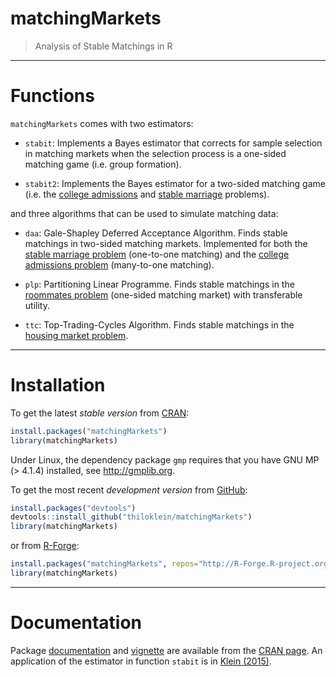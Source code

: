 # matchingMarkets

> Analysis of Stable Matchings in R

***

# Functions

`matchingMarkets` comes with two estimators:

* `stabit`: Implements a Bayes estimator that corrects for sample selection in matching markets when the selection process is a one-sided matching game (i.e. group formation).

* `stabit2`: Implements the Bayes estimator for a two-sided matching game (i.e. the [college admissions](http://en.wikipedia.org/wiki/Stable_marriage_problem#Similar_problems) and [stable marriage](http://en.wikipedia.org/wiki/Stable_marriage_problem) problems).

and three algorithms that can be used to simulate matching data:

* `daa`: Gale-Shapley Deferred Acceptance Algorithm. Finds stable matchings in two-sided matching markets. Implemented for both the [stable marriage problem](http://en.wikipedia.org/wiki/Stable_marriage_problem) (one-to-one matching) and the [college admissions problem](http://en.wikipedia.org/wiki/Stable_marriage_problem#Similar_problems) (many-to-one matching).

* `plp`: Partitioning Linear Programme. Finds stable matchings in the [roommates problem](https://en.wikipedia.org/wiki/Stable_roommates_problem) (one-sided matching market) with transferable utility.

* `ttc`: Top-Trading-Cycles Algorithm. Finds stable matchings in the [housing market problem](http://en.wikipedia.org/wiki/Herbert_Scarf#8._The_Housing_Market).

***

# Installation

To get the latest *stable version* from [CRAN](http://cran.r-project.org/package=matchingMarkets):

```R
install.packages("matchingMarkets")
library(matchingMarkets)
```

Under Linux, the dependency package `gmp` requires that you have GNU MP (> 4.1.4) installed, see http://gmplib.org.

To get the most recent *development version* from [GitHub](https://github.com/thiloklein/matchingMarkets):

```R
install.packages("devtools")
devtools::install_github("thiloklein/matchingMarkets")
library(matchingMarkets)
```
or from [R-Forge](https://r-forge.r-project.org/R/?group_id=1906):

```R
install.packages("matchingMarkets", repos="http://R-Forge.R-project.org")
library(matchingMarkets)
```

***

# Documentation

Package [documentation](http://cran.r-project.org/web/packages/matchingMarkets/matchingMarkets.pdf) and [vignette](https://cran.r-project.org/web/packages/matchingMarkets/vignettes/matching.pdf) are available from the [CRAN page](http://cran.r-project.org/package=matchingMarkets). An application of the estimator in function `stabit` is in [Klein (2015)](https://ideas.repec.org/p/cam/camdae/1521.html).

